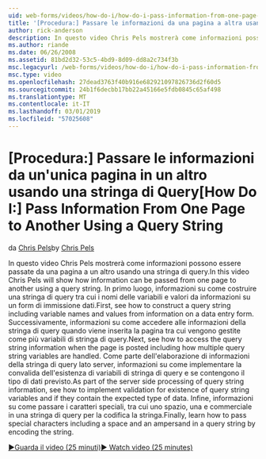 ```yaml
---
uid: web-forms/videos/how-do-i/how-do-i-pass-information-from-one-page-to-another-using-a-query-string
title: '[Procedura:] Passare le informazioni da una pagina a altra usando una stringa di Query | Microsoft Docs'
author: rick-anderson
description: In questo video Chris Pels mostrerà come informazioni possono essere passate da una pagina a un altro usando una stringa di query. In primo luogo, informazioni su come costruire una stringa di query in...
ms.author: riande
ms.date: 06/26/2008
ms.assetid: 81bd2d32-53c5-4bd9-8d09-dd8a2c734f3b
msc.legacyurl: /web-forms/videos/how-do-i/how-do-i-pass-information-from-one-page-to-another-using-a-query-string
msc.type: video
ms.openlocfilehash: 27dead3763f40b916e682921097826736d2f60d5
ms.sourcegitcommit: 24b1f6decbb17bb22a45166e5fdb0845c65af498
ms.translationtype: MT
ms.contentlocale: it-IT
ms.lasthandoff: 03/01/2019
ms.locfileid: "57025608"
---
```

<a name="how-do-i-pass-information-from-one-page-to-another-using-a-query-string"></a><span data-ttu-id="6c238-104">[Procedura:] Passare le informazioni da un'unica pagina in un altro usando una stringa di Query</span><span class="sxs-lookup"><span data-stu-id="6c238-104">[How Do I:] Pass Information From One Page to Another Using a Query String</span></span>
====================
<span data-ttu-id="6c238-105">da [Chris Pels](https://twitter.com/chrispels)</span><span class="sxs-lookup"><span data-stu-id="6c238-105">by [Chris Pels](https://twitter.com/chrispels)</span></span>

<span data-ttu-id="6c238-106">In questo video Chris Pels mostrerà come informazioni possono essere passate da una pagina a un altro usando una stringa di query.</span><span class="sxs-lookup"><span data-stu-id="6c238-106">In this video Chris Pels will show how information can be passed from one page to another using a query string.</span></span> <span data-ttu-id="6c238-107">In primo luogo, informazioni su come costruire una stringa di query tra cui i nomi delle variabili e valori da informazioni su un form di immissione dati.</span><span class="sxs-lookup"><span data-stu-id="6c238-107">First, see how to construct a query string including variable names and values from information on a data entry form.</span></span> <span data-ttu-id="6c238-108">Successivamente, informazioni su come accedere alle informazioni della stringa di query quando viene inserita la pagina tra cui vengono gestite come più variabili di stringa di query.</span><span class="sxs-lookup"><span data-stu-id="6c238-108">Next, see how to access the query string information when the page is posted including how multiple query string variables are handled.</span></span> <span data-ttu-id="6c238-109">Come parte dell'elaborazione di informazioni della stringa di query lato server, informazioni su come implementare la convalida dell'esistenza di variabili di stringa di query e se contengono il tipo di dati previsto.</span><span class="sxs-lookup"><span data-stu-id="6c238-109">As part of the server side processing of query string information, see how to implement validation for existence of query string variables and if they contain the expected type of data.</span></span> <span data-ttu-id="6c238-110">Infine, informazioni su come passare i caratteri speciali, tra cui uno spazio, una e commerciale in una stringa di query per la codifica la stringa.</span><span class="sxs-lookup"><span data-stu-id="6c238-110">Finally, learn how to pass special characters including a space and an ampersand in a query string by encoding the string.</span></span>

[<span data-ttu-id="6c238-111">&#9654;Guarda il video (25 minuti)</span><span class="sxs-lookup"><span data-stu-id="6c238-111">&#9654; Watch video (25 minutes)</span></span>](https://channel9.msdn.com/Blogs/ASP-NET-Site-Videos/how-do-i-pass-information-from-one-page-to-another-using-a-query-string)
